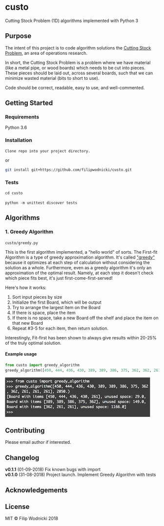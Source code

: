 # custo
Cutting Stock Problem (1D) algorithms implemented with Python 3

## Purpose
The intent of this project is to code algorithm solutions the [Cutting Stock Problem](https://en.wikipedia.org/wiki/Cutting_stock_problem), an area of operations research.  

In short, the Cutting Stock Problem is a problem where we have material (like a metal pipe, or wood boards) which needs to be cut into pieces. These pieces should be laid out, across several boards, such that we can minimize wasted material (bits to short to use).

Code should be correct, readable, easy to use, and well-commented.  
  
## Getting Started
### Requirements
Python 3.6  
### Installation
```
Clone repo into your project directory.
```
or  
```bash
git install git+https://github.com/filipwodnicki/custo.git
```
  
### Tests
```
cd custo    
  
python -m unittest discover tests
```

## Algorithms

### 1. Greedy Algorithm
```custo/greedy.py```  

This is the first algorithm implemented, a "hello world" of sorts. The First-fit Algorithm is a type of greedy approximation algorithm. It's called ["greedy"](https://en.wikipedia.org/wiki/Greedy_algorithm) because it optimizes at each step of calculation without considering the solution as a whole. Furthermore, even as a greedy algorithm it's only an approximation of the optimal result. Namely, at each step it doesn't check which piece fits best, it's just first-come-first-served!

Here's how it works:  

1. Sort input pieces by size  
2. Initialize the first Board, which will be output  
3. Try to arrange the largest item on the Board  
4. If there is space, place the item   
5. If there is no space, take a new Board off the shelf and place the item on that new Board  
6. Repeat #3-5 for each item, then return solution.   

Interestingly, Fit-first has been shown to always give results within 20-25% of the truly optimal solution.
  
#### Example usage
```python
from custo import greedy_algorithm
greedy_algorithm([450, 444, 436, 430, 389, 389, 386, 375, 362, 362, 261, 261, 261], 2050.)
```  
  
![Greedy Algorithm Example](example_greedy.png)  


## Contributing
Please email author if interested.

## Changelog

__v0.1.1__ (01-09-2018) Fix known bugs with import  
__v0.1.0__ (31-08-2018) Project launch. Implement Greedy Algorithm with tests  

## Acknowledgements

## License
MIT © Filip Wodnicki 2018